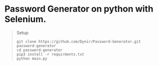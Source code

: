 Password Generator on python with Selenium.
=======

>Setup
> ```shell
> git clone https://github.com/Dynir/Password-Generator.git password-generator
> cd password-generator
> pip3 install -r requirments.txt
> python main.py
> ```
